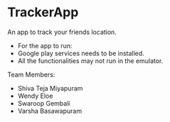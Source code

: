 # TrackerApp
An app to track your friends location.


 * For the app to run:
  * Google play services needs to be installed.
  * All the functionalities may not run in the emulator.


Team Members:

* Shiva Teja Miyapuram
* Wendy Eloe
* Swaroop Gembali
* Varsha Basawapuram
